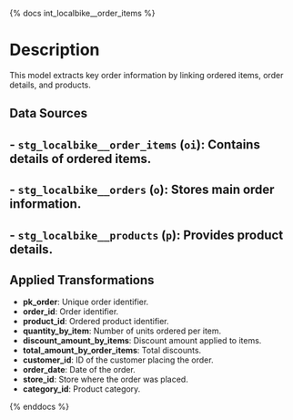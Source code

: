 {% docs int_localbike__order_items %}

# Description
This model extracts key order information by linking ordered items, order details, and products.

## Data Sources
## - `stg_localbike__order_items` (`oi`): Contains details of ordered items.
## - `stg_localbike__orders` (`o`): Stores main order information.
## - `stg_localbike__products` (`p`): Provides product details.

## Applied Transformations
- **pk_order**: Unique order identifier.
- **order_id**: Order identifier.
- **product_id**: Ordered product identifier.
- **quantity_by_item**: Number of units ordered per item.
- **discount_amount_by_items**: Discount amount applied to items.
- **total_amount_by_order_items**: Total discounts.
- **customer_id**: ID of the customer placing the order.
- **order_date**: Date of the order.
- **store_id**: Store where the order was placed.
- **category_id**: Product category.

{% enddocs %}